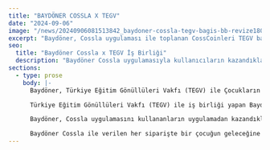 ```yaml
---
title: "BAYDÖNER COSSLA X TEGV"
date: "2024-09-06"
image: "/news/20240906081513842_baydoner-cossla-tegv-bagis-bb-revize18042024.png"
excerpt: "Baydöner, Cossla uygulaması ile toplanan CossCoinleri TEGV bağışına dönüştürerek çocukların eğitimine destek oluyor."
seo:
  title: "Baydöner Cossla x TEGV İş Birliği"
  description: "Baydöner Cossla uygulamasıyla kullanıcıların kazandıkları CossCoinleri TEGV bağışına çevirerek çocukların eğitimine katkı sağlıyor."
sections:
  - type: prose
    body: |-
      Baydöner, Türkiye Eğitim Gönüllüleri Vakfı (TEGV) ile Çocukların Geleceğine Destek Oluyor Türkiye’nin önde gelen restoran zincirlerinden Baydöner, “Cossla" adını taşıyan yeni mobil uygulaması aracılığıyla sofrasının bereketini çocuklarla paylaşıyor.

      Türkiye Eğitim Gönüllüleri Vakfı (TEGV) ile iş birliği yapan Baydöner, uygulamayı kullananlara çocukların geleceğine destek olma fırsatı veriyor. Baydöner’in Cossla uygulaması üzerinden verilen siparişlerle kazanılan CossCoinler, TEGV bağışına dönüşebiliyor. Misafirlerine her restoranında eşsiz ve erişilebilir bir müşteri deneyimi sunan Baydöner, topluma da katkıda bulunmayı hedefliyor.

      Baydöner, Cossla uygulamasını kullananların uygulamadan kazandıkları CossCoinleri iyiliğe dönüştürerek, TEGV’in çocukların geleceğine sunduğu katkıya onları ortak ediyor. Bi’Baydöner İskender sizce ne yapabilir? Yapılan her bağış karşılığında kullanıcılarına TEGV bağış sertifikası gönderen Baydöner, TEGV ile iş birliğini “Bi’ iskender sizce ne olabilir?” sorusunu sorduğu yeni reklam filmiyle duyurdu. Marka, reklam filminde “Bi’ Baydöner siparişi ne mi yapabilir? Bir çocuğun büyüdüğünde kendi ne isterse o olmasına destek olabilir; Aras’ı ressam, Duru’yu mühendis yapabilir” diyerek Baydöner ile TEGV’e yapılacak bağışların çocukların eğitimlerine ve hayallerine sunabileceği tahmin edilemez katkıya dikkat çekiyor.

      Baydöner Cossla ile verilen her siparişte bir çocuğun geleceğine ışık tutan Baydöner, toplumsal fayda ve eğitimde fark yaratma misyonuyla ön plana çıkıyor. Baydöner, geleceğin teminatı olan çocukların eğitimine katkıda bulunarak aydınlık bir geleceğe destek olmayı amaçlıyor.
---
```

